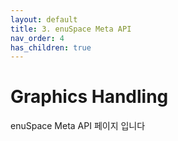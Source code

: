 ```yaml
---
layout: default
title: 3. enuSpace Meta API
nav_order: 4
has_children: true
---
```


# Graphics Handling

enuSpace Meta API 페이지 입니다